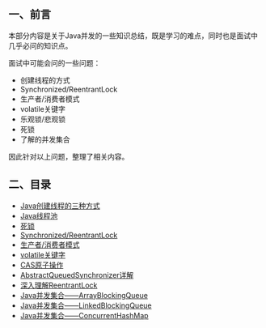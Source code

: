## 一、前言

本部分内容是关于Java并发的一些知识总结，既是学习的难点，同时也是面试中几乎必问的知识点。

面试中可能会问的一些问题：

- 创建线程的方式
- Synchronized/ReentrantLock 
- 生产者/消费者模式
- volatile关键字
- 乐观锁/悲观锁
- 死锁
- 了解的并发集合

因此针对以上问题，整理了相关内容。

## 二、目录

- [Java创建线程的三种方式](/java/concurrence/CreateThread.md)
- [Java线程池](/java/concurrence/thread-pool.md)
- [死锁](/java/concurrence/deadlock.md)
- [Synchronized/ReentrantLock](/java/concurrence/synchronized-reentrantlock.md)
- [生产者/消费者模式](/java/concurrence/producer-consumer.md)
- [volatile关键字](/java/concurrence/volatile.md)
- [CAS原子操作](/java/concurrence/CAS.md)
- [AbstractQueuedSynchronizer详解](/java/concurrence/AbstractQueuedSynchronizer.md)
- [深入理解ReentrantLock](/java/concurrence/ReentrantLock.md)
- [Java并发集合——ArrayBlockingQueue](/java/concurrence/ArrayBlockingQueue.md)
- [Java并发集合——LinkedBlockingQueue](/java/concurrence/LinkedBlockingQueue.md)
- [Java并发集合——ConcurrentHashMap](/java/concurrence/ConcurrentHashMap.md)